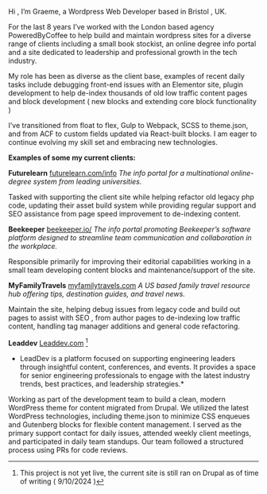Hi , I’m Graeme, a Wordpress Web Developer based in Bristol , UK. 

For the last 8 years I’ve worked with the London based agency PoweredByCoffee to help build and maintain wordpress sites for a diverse range of clients including a small book stockist, an online degree info portal and a site dedicated to leadership and professional growth in the tech industry.

My role has been as diverse as the client base, examples of recent daily tasks include debugging front-end issues with an Elementor site, plugin development to help de-index thousands of old low traffic content pages and block development ( new blocks and extending core block functionality )

I’ve transitioned from float to flex, Gulp to Webpack, SCSS to theme.json, and from ACF to custom fields updated via React-built blocks. I am eager to continue evolving my skill set and embracing new technologies.

**Examples of some my current clients:**

**Futurelearn**
[futurelearn.com/info](https://futurelearn.com/info)
*The info portal for a multinational online-degree system from leading universities.*

Tasked with supporting the client site while helping refactor old legacy php code, updating their asset build system while providing regular support and SEO assistance from page speed improvement to de-indexing content.

**Beekeeper**
[beekeeper.io/](https://www.beekeeper.io/)
*The info portal promoting Beekeeper’s software platform designed to streamline team communication and collaboration in the workplace.*

Responsible primarily for improving their editorial capabilities working in a small team developing content blocks and maintenance/support of the site.

**MyFamilyTravels**
[myfamilytravels.com](https://myfamilytravels.com/)
*A US based family travel resource hub offering tips, destination guides, and travel news.*

Maintain the site, helping debug issues from legacy code and build out pages to assist with SEO , from author pages to de-indexing low traffic content, handling tag manager additions and general code refactoring.

**Leaddev**
[Leaddev.com](https://Leaddev.com) [^1]
* LeadDev is a platform focused on supporting engineering leaders through insightful content, conferences, and events. It provides a space for senior engineering professionals to engage with the latest industry trends, best practices, and leadership strategies.*

Working as part of the development team to build a clean, modern WordPress theme for content migrated from Drupal. We utilized the latest WordPress technologies, including theme.json to minimize CSS enqueues and Gutenberg blocks for flexible content management. I served as the primary support contact for daily issues, attended weekly client meetings, and participated in daily team standups. Our team followed a structured process using PRs for code reviews.

[^1]: This project is not yet live, the current site is still ran on Drupal as of time of writing ( 9/10/2024 )
